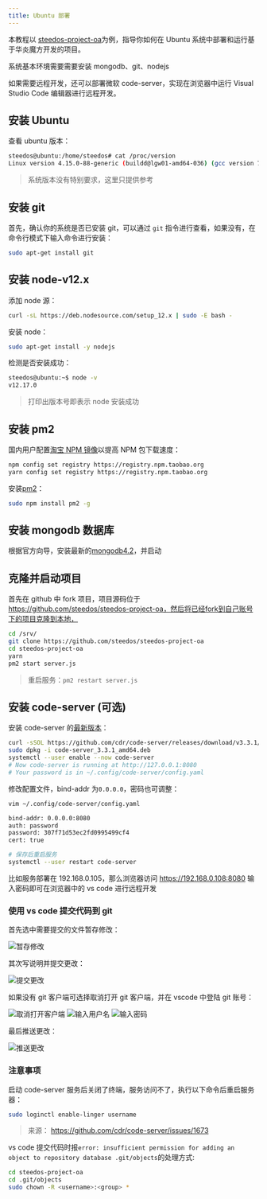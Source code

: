 ```yaml
---
title: Ubuntu 部署
---
```


本教程以 [steedos-project-oa](https://github.com/steedos/steedos-project-oa)为例，指导你如何在 Ubuntu 系统中部署和运行基于华炎魔方开发的项目。

系统基本环境需要需要安装 mongodb、git、nodejs

如果需要远程开发，还可以部署微软 code-server，实现在浏览器中运行 Visual Studio Code 编辑器进行远程开发。

## 安装 Ubuntu

查看 ubuntu 版本：

```bash
steedos@ubuntu:/home/steedos# cat /proc/version
Linux version 4.15.0-88-generic (buildd@lgw01-amd64-036) (gcc version 7.4.0 (Ubuntu 7.4.0-1ubuntu1~18.04.1)) #88-Ubuntu SMP Tue Feb 11 20:11:34 UTC 2020
```

> 系统版本没有特别要求，这里只提供参考

## 安装 git

首先，确认你的系统是否已安装 git，可以通过 `git` 指令进行查看，如果没有，在命令行模式下输入命令进行安装：

```bash
sudo apt-get install git
```

## 安装 node-v12.x

添加 node 源：

```bash
curl -sL https://deb.nodesource.com/setup_12.x | sudo -E bash -
```

安装 node：

```bash
sudo apt-get install -y nodejs
```

检测是否安装成功：

```bash
steedos@ubuntu:~$ node -v
v12.17.0
```

> 打印出版本号即表示 node 安装成功

## 安装 pm2

国内用户配置[淘宝 NPM 镜像](https://developer.aliyun.com/mirror/NPM)以提高 NPM 包下载速度：

```bash
npm config set registry https://registry.npm.taobao.org
yarn config set registry https://registry.npm.taobao.org
```

安装[pm2](https://pm2.keymetrics.io/docs/usage/pm2-doc-single-page/)：

```bash
sudo npm install pm2 -g
```

## 安装 mongodb 数据库

根据官方向导，安装最新的[mongodb4.2](https://docs.mongodb.com/manual/tutorial/install-mongodb-on-ubuntu/)，并启动

## 克隆并启动项目

首先在 github 中 fork 项目，项目源码位于 https://github.com/steedos/steedos-project-oa，然后将已经fork到自己账号下的项目克隆到本地，

```bash
cd /srv/
git clone https://github.com/steedos/steedos-project-oa
cd steedos-project-oa
yarn
pm2 start server.js
```

> 重启服务：`pm2 restart server.js`

## 安装 code-server (可选)

安装 code-server 的[最新版本](https://github.com/cdr/code-server)：

```bash
curl -sSOL https://github.com/cdr/code-server/releases/download/v3.3.1/code-server_3.3.1_amd64.deb
sudo dpkg -i code-server_3.3.1_amd64.deb
systemctl --user enable --now code-server
# Now code-server is running at http://127.0.0.1:8080
# Your password is in ~/.config/code-server/config.yaml
```

修改配置文件，bind-addr 为`0.0.0.0`，密码也可调整：

```bash
vim ~/.config/code-server/config.yaml

bind-addr: 0.0.0.0:8080
auth: password
password: 307f71d53ec2fd0995499cf4
cert: true

# 保存后重启服务
systemctl --user restart code-server
```

比如服务部署在 192.168.0.105，那么浏览器访问 https://192.168.0.108:8080 输入密码即可在浏览器中的 vs code 进行远程开发

### 使用 vs code 提交代码到 git

首先选中需要提交的文件暂存修改：

![暂存修改](/assets/ubuntu/git暂存修改.png)

其次写说明并提交更改：

![提交更改](/assets/ubuntu/git提交更改.png)

如果没有 git 客户端可选择取消打开 git 客户端，并在 vscode 中登陆 git 账号：

![取消打开客户端](/assets/ubuntu/git取消打开客户端.png)
![输入用户名](/assets/ubuntu/git输入用户名.png)
![输入密码](/assets/ubuntu/git输入密码.png)

最后推送更改：

![推送更改](/assets/ubuntu/git推送更改.png)

### 注意事项

启动 code-server 服务后关闭了终端，服务访问不了，执行以下命令后重启服务器：

```bash
sudo loginctl enable-linger username
```

> 来源： https://github.com/cdr/code-server/issues/1673

vs code 提交代码时报`error: insufficient permission for adding an object to repository database .git/objects`的处理方式:

```bash
cd steedos-project-oa
cd .git/objects
sudo chown -R <username>:<group> *
```
